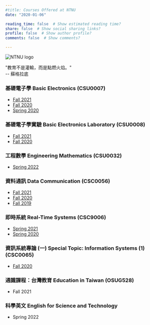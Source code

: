 ```yaml
---
#title: Courses Offered at NTNU
date: "2020-01-06"

reading_time: false  # Show estimated reading time?
share: false  # Show social sharing links?
profile: false  # Show author profile?
comments: false  # Show comments?

---
```

![NTNU logo](../../img/ntnu_logo.png)

"教育不是灌輸，而是點燃火焰。"  
-- 蘇格拉底

### 基礎電子學  Basic Electronics (CSU0007)
* [Fall 2021](../csu0007)
* [Fall 2020](../csu0007_fall2020)
* [Spring 2020](../csu0007_spring2020)

### 基礎電子學實驗  Basic Electronics Laboratory (CSU0008)
* [Fall 2021](../csu0008)
* [Fall 2020](../csu0008_fall2020)

### 工程數學  Engineering Mathematics (CSU0032)
* [Spring 2022](../csu0032)

### 資料通訊  Data Communication (CSC0056)
* [Fall 2021](../csc0056)
* [Fall 2020](../csc0056_fall2020)
* [Fall 2019](../csc0056_fall2019)

### 即時系統  Real-Time Systems (CSC9006)
* [Spring 2021](../csc9006)
* [Spring 2020](../csc9006_spring2020)

### 資訊系統專論 (一)  Special Topic: Information Systems (1) (CSC0065)
* [Fall 2020](../csc0065)

### 通識課程：台灣教育  Education in Taiwan (OSUG528)
* Fall 2021

### 科學英文  English for Science and Technology
* Spring 2022
